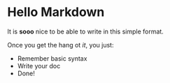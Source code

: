 # Hello Markdown

It is **sooo** nice to be able to write in this simple format.

Once you get the hang ot *it*, you just:

* Remember basic syntax
* Write your doc
* Done!

